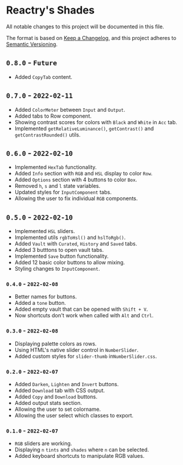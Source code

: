 

# Reactry's Shades
All notable changes to this project will be documented in this file.

The format is based on [Keep a Changelog](https://keepachangelog.com/en/1.0.0/),
and this project adheres to [Semantic Versioning](https://semver.org/spec/v2.0.0.html).


## `0.8.0` - `Future`
* Added `CopyTab` content.


## `0.7.0` - `2022-02-11`
* Added `ColorMeter` between `Input` and `Output`.
* Added tabs to Row component.
* Showing contrast scores for colors with `Black` and `White` in `Acc` tab.
* Implemented `getRelativeLuminance()`, `getContrast()` and `getContrastRounded()` utils.


## `0.6.0` - `2022-02-10`
* Implemented `HexTab` functionality.
* Added `Info` section with `RGB` and `HSL` display to color `Row`.
* Added `Options` section with 4 buttons to color `Box`.
* Removed `h`, `s` and `l` state variables.
* Updated styles for `InputComponent` tabs.
* Allowing the user to fix individual `RGB` components.


## `0.5.0` - `2022-02-10`
* Implemented `HSL` sliders.
* Implemented utils `rgbToHsl()` and `hslToRgb()`.
* Added `Vault` with `Curated`, `History` and `Saved` tabs.
* Added 3 butttons to open vault tabs.
* Implemented `Save` button functionality.
* Added 12 basic color buttons to allow mixing.
* Styling changes to `InputComponent`.


### `0.4.0` - `2022-02-08`
* Better names for buttons.
* Added a `tone` button.
* Added empty vault that can be opened with `Shift + V`.
* Now shortcuts don't work when called with `Alt` and `Ctrl`.


### `0.3.0` - `2022-02-08`
* Displaying palette colors as rows.
* Using HTML's native slider control in `NumberSlider`.
* Added custom styles for `slider-thumb` in`NumberSlider.css`.


### `0.2.0` - `2022-02-07`
* Added `Darken`, `Lighten` and `Invert` buttons.
* Added `Download` tab with CSS output.
* Added `Copy` and `Download` buttons.
* Added output stats section.
* Allowing the user to set colorname.
* Allowing the user select which classes to export.


### `0.1.0` - `2022-02-07`
* `RGB` sliders are working.
* Displaying `n` `tints` and `shades` where `n` can be selected.
* Added keyboard shortcuts to manipulate RGB values.


